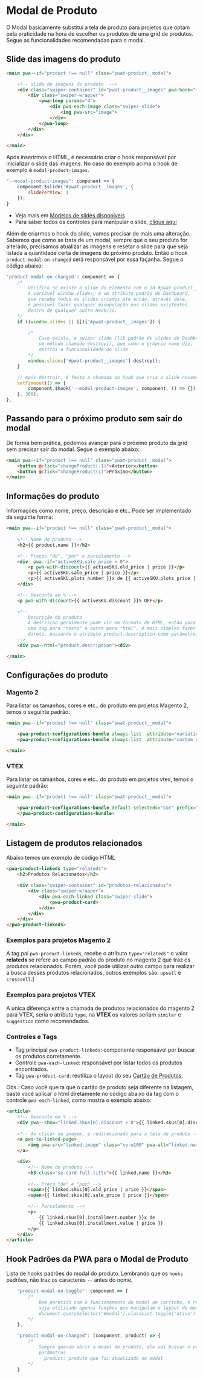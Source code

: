 # Modal de Produto

O Modal basicamente substitui a tela de produto para projetos que optam pela praticidade na hora de escolher os produtos de uma grid de produtos. Segue as funcionalidades recomendadas para o modal.


## Slide das imagens do produto

```html
<main pwa--if="product !== null" class="pwat-product__modal">

    <!-- slide de imagens do produto  -->
    <div class="swiper-container" id="pwat-product__images" pwa-hook="modal-product-images">
        <div class="swiper-wrapper">
            <pwa-loop params="4">
                <div pwa-each-image class="swiper-slide">
                    <img pwa-src="image">
                </div>
            </pwa-loop>
        </div>
    </div>

</main>
```

Após inserirmos o HTML, é necessário criar o hook responsável por inicializar o slide das imagens. No caso do exemplo acima
o hook de exemplo é `modal-product-images`.

```js
"--modal-product-images": component => {
    component.$slide('#pwat-product__images', {
        slidePerView: 1
    });
}
```
- Veja mais em <a href="https://swiperjs.com/demos" target="_blank"> Modelos de slides disponíveis </a>
- Para saber todos os controles para manipular o slide, <a href="https://swiperjs.com/swiper-api" target="_blank"> clique aqui </a>

Além de criarmos o hook do slide, vamos precisar de mais uma alteração. Sabemos que como se trata de um modal, sempre que o seu produto for alterado, precisamos atualizar as imagens e resetar o slide para que seja listada a quantidade certa de imagens do próximo produto. Então o hook `product-modal-on-changed` será responsável por essa façanha. Segue o código abaixo:

```js
'product-modal-on-changed': component => {
    /* 
        Verifico se existe o slide do elemento com o id #pwat-product__images.
        A variável window.slides, é um atributo padrão do Dashboard,
        que recebe todos os slides criados até então, através dele,
        é possivel fazer qualquer minupulação nos slides existentes
        dentro de qualquer outro Hook/Js.
    */
    if ((window.slides || [])['#pwat-product__images']) {

        /*
            Caso exista, o swiper slide (lib padrão de slides do Dashboard) possui
            um método chamado destroy(), que como o próprio nome diz, 
            destrói a funcionalidade do slide
        */
        window.slides['#pwat-product__images'].destroy();
    }

    // Após destruir, é feito a chamada do hook que cria o slide novamente.
    setTimeout(() => {
        component.$hook('--modal-product-images', component, () => {});
    }, 300);
},
```

## Passando para o próximo produto sem sair do modal

De forma bem prática, podemos avançar para o próximo produto da grid sem precisar sair do modal. Segue o exemplo abaixo:

```html
<main pwa--if="product !== null" class="pwat-product__modal">
    <button @click="changeProduct(-1)">Anterior</button>
    <button @click="changeProduct(1)">Próximo</button>
</main>
```

## Informações do produto

Informações como nome, preço, descrição e etc.. Pode ser implementado da seguinte forma:

```html
<main pwa--if="product !== null" class="pwat-product__modal">
    
    <!-- Nome do produto -->
    <h2>{{ product.name }}</h2>

    <!-- Preços "de", "por" e parcelamento -->
    <div  pwa--if="activeSKU.sale_price > 0">
        <p pwa-with-discount>{{ activeSKU.old_price | price }}</p>
        <p>{{ activeSKU.sale_price | price }}</p>
        <p>{{ activeSKU.plots_number }}x de {{ activeSKU.plots_price | price }}</p>
    </div>

    <!-- Desconto em % -->
    <p pwa-with-discount>{{ activeSKU.discount }}% OFF</p>

    <!-- 
        Descrição do produto 
        A descrição geralmente pode vir em formato de HTML, então para evitar criar
        uma tag para "texto" e outra para "html", é mais simples fazer a chamada do pwa--html
        direto, passando o atributo product.description como parâmetro.
    -->
    <div pwa--html="product.description"><div>

</main>
```

## Configurações do produto


### Magento 2
Para listar os tamanhos, cores e etc.. do produto em projetos Magento 2, temos o seguinte padrão:

```html
<main pwa--if="product !== null" class="pwat-product__modal">

    <pwa-product-configurations-bundle always-list  attribute="variation_bundle"></pwa-product-configurations-bundle>
    <pwa-product-configurations-bundle always-list  attribute="custom_options"></pwa-product-configurations-bundle>

</main>
```

### VTEX

Para listar os tamanhos, cores e etc.. do produto em projetos vtex, temos o seguinte padrão:

```html
<main pwa--if="product !== null" class="pwat-product__modal">

    <pwa-product-configurations-bundle default-selecteds="Cor" prefix="Cor:https://projeto.vteximg.com.br/arquivos/{value}.jpg">
    </pwa-product-configurations-bundle>

</main>
```

## Listagem de produtos relacionados

Abaixo temos um exemplo de código HTML

```html
<pwa-product-linkeds type="relateds">
    <h2>Produtos Relacionados</h2>

    <div class="swiper-container" id="produtos-relacionados">
        <div class="swiper-wrapper">
            <div pwa-each-linked class="swiper-slide">
                <pwa-product-card>
            </div>
        </div>
    </div>
</pwa-product-linkeds>
```

### Exemplos para projetos Magento 2
A tag pai `pwa-product-linkeds`, recebe o atributo `type="relateds"` o valor <strong> relateds </strong> se refere ao campo padrão do produto no magento 2 que traz os produtos relacionados. Porém, você pode utilizar outro campo para realizar a busca desses produtos relacionados, outros exemplos são: `upsell` e `crosssell`.]

### Exemplos para projetos VTEX
A unica diferença entre a chamada de produtos relacionados do magento 2 para VTEX, seria o atributo `type`, na <strong> VTEX </strong> os valores seriam `similar` e `suggestion` como recomendados.

### Controles e Tags
- Tag principal `pwa-product-linkeds`: componente responsável por buscar os produtos corretamente.
- Controle `pwa-each-linked`: responsável por listar todos os produtos encontrados.
- Tag `pwa-product-card`: reutiliza o layout do seu [Cartão de Produtos](/frontend/components/prod-card).

Obs.: Caso você queira que o cartão de produto seja diferente na listagem, baste você aplicar o html diretamente no código abaixo da tag com o controle `pwa-each-linked`, como mostra o exemplo abaixo:

```html
<article>
    <!-- Desconto em % -->
    <div pwa--show="linked.skus[0].discount > 0">{{ linked.skus[0].discount }}% OFF</div>
    
    <!-- Ao clicar na imagem, é redirecionado para a tela de produto -->
    <a pwa-to-linked-page>
        <img pwa-src="linked.image" class="se-w100" pwa-alt="linked.name">
    </a>

    <div>
        <!-- Nome do produto -->
        <h3 class="se-card-full-title">{{ linked.name }}</h3>
        
        <!-- Preço "de" e "por" -->
        <span>{{ linked.skus[0].old_price | price }}</span>
        <span>{{ linked.skus[0].sale_price | price }}</span>

        <!-- Parcelamento -->
        <p>
            {{ linked.skus[0].installment.number }}x de
            {{ linked.skus[0].installment.value | price }}
        </p>
    </div>
</article>
```


## Hook Padrões da PWA para o Modal de Produto

Lista de hooks padrões do modal do produto. Lembrando que os `hooks` padrões, não traz os caracteres `--` antes do nome.

```js
    "product-modal-on-toggle": component => {
        /*
            Bem parecido com o funcionamento do modal de carrinho, é recomendado que nesse hook
            seja utilizado apenas funções que manipulam o layout do modal de produto, como exemplo:
            document.querySelector('#modal').classList.toggle('ativo')
        */
    },

    "product-modal-on-changed": (component, product) => {
        /*
            Sempre quando abrir o modal de produto, ele vai buscar o produto que você chamou para exibir no modal. Portanto, o hook geralmente é utilizado para realizar alguma ação sempre que o produto é alterado no modal. Um exemplo bem comum é a "destruição" e "nova execução" dos slides de imagens de produto para que o slide funcione corretamente de acordo com as imagens do produto que foi atualizado.
            parâmetros
            - product: produto que foi atualizado no modal
        */
    }
```